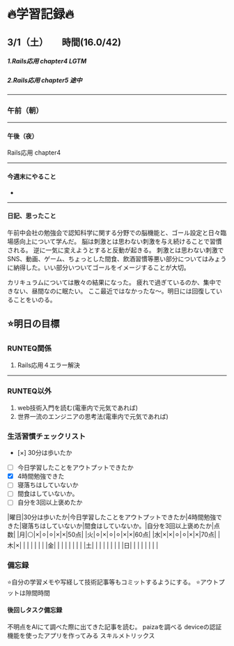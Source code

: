 
# 🔥学習記録🔥
## 3/1（土）　　時間(16.0/42)
##### 1.Rails応用 chapter4 LGTM
##### 2.Rails応用 chapter5 途中

***
### 午前（朝）
***
#### 午後（夜）
Rails応用 chapter4
***
#### 今週末にやること
-
***
#### 日記、思ったこと
午前中会社の勉強会で認知科学に関する分野での脳機能と、ゴール設定と日々臨場感向上について学んだ。
脳は刺激とは思わない刺激を与え続けることで習慣される。
逆に一気に変えようとすると反動が起きる。
刺激とは思わない刺激でSNS、動画、ゲーム、ちょっとした間食、飲酒習慣等悪い部分についてはみょうに納得した。いい部分いついてゴールをイメージすることが大切。

カリキュラムについては散々の結果になった。
疲れで過ぎているのか、集中できない、昼間なのに眠たい。
ここ最近ではなかったな〜。明日には回復していることをいのる。

## ⭐️明日の目標
### RUNTEQ関係
1. Rails応用４エラー解決
***
### RUNTEQ以外
1. web技術入門を読む(電車内で元気であれば)
2. 世界一流のエンジニアの思考法(電車内で元気であれば)


### 生活習慣チェックリスト
- [×] 30分は歩いたか
- [ ] 今日学習したことをアウトプットできたか
- [x] 4時間勉強できた
- [ ] 寝落ちはしていないか
- [ ] 間食はしていないか。
- [ ] 自分を3回以上褒めたか

|曜日|30分は歩いたか|今日学習したことをアウトプットできたか|4時間勉強できた|寝落ちはしていないか|間食はしていないか。|自分を3回以上褒めたか|点数|
|月|⚪|×|⚪︎|⚪︎|×|×|50点|
|火|⚪︎|×|⚪︎|⚪︎|×|×|60点|
|水|×|×|⚪︎|⚪︎|×|×|70点|
|木|×| | | | | | |
|金| | | | | | | |
|土| | | | | | | |
|日| | | | | | | |


### 備忘録
⭐️自分の学習メモや写経して技術記事等もコミットするようにする。
⭐️アウトプットは隙間時間

#### 後回しタスク備忘録
不明点をAIにて調べた際に出てきた記事を読む。
paizaを調べる
deviceの認証機能を使ったアプリを作ってみる
スキルメトリックス

